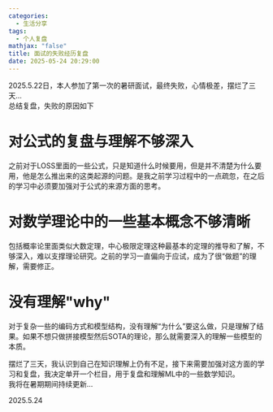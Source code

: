 ```yaml
---
categories:
  - 生活分享
tags:
  - 个人复盘
mathjax: "false"
title: 面试的失败经历复盘
date: 2025-05-24 20:29:00
---
```

2025.5.22日，本人参加了第一次的暑研面试，最终失败，心情极差，摆烂了三天...  
总结复盘，失败的原因如下  

# 对公式的复盘与理解不够深入  
之前对于LOSS里面的一些公式，只是知道什么时候要用，但是并不清楚为什么要用，他是怎么推出来的这类起源的问题。是我之前学习过程中的一点疏忽，在之后的学习中必须要加强对于公式的来源方面的思考。  

# 对数学理论中的一些基本概念不够清晰  
包括概率论里面类似大数定理，中心极限定理这种最基本的定理的推导和了解，不够深入，难以支撑理论研究。之前的学习一直偏向于应试，成为了很“做题”的理解，需要修正。  

# 没有理解"why"  
对于复杂一些的编码方式和模型结构，没有理解“为什么”要这么做，只是理解了结果。如果不想只做拼接模型然后SOTA的理论，那么就需要深入的理解一些模型的本质。  

摆烂了三天，我认识到自己在知识理解上仍有不足，接下来需要加强对这方面的学习和复盘，我决定单开一个栏目，用于复盘和理解ML中的一些数学知识。  
我将在暑期期间持续更新...  

2025.5.24  
